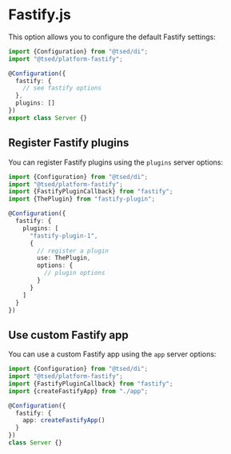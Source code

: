 # Fastify.js

This option allows you to configure the default Fastify settings:

```typescript
import {Configuration} from "@tsed/di";
import "@tsed/platform-fastify";

@Configuration({
  fastify: {
    // see fastify options
  },
  plugins: []
})
export class Server {}
```

## Register Fastify plugins

You can register Fastify plugins using the `plugins` server options:

```typescript
import {Configuration} from "@tsed/di";
import "@tsed/platform-fastify";
import {FastifyPluginCallback} from "fastify";
import {ThePlugin} from "fastify-plugin";

@Configuration({
  fastify: {
    plugins: [
      "fastify-plugin-1",
      {
        // register a plugin
        use: ThePlugin,
        options: {
          // plugin options
        }
      }
    ]
  }
})
```

## Use custom Fastify app

You can use a custom Fastify app using the `app` server options:

```typescript
import {Configuration} from "@tsed/di";
import "@tsed/platform-fastify";
import {FastifyPluginCallback} from "fastify";
import {createFastifyApp} from "./app";

@Configuration({
  fastify: {
    app: createFastifyApp()
  }
})
class Server {}
```
